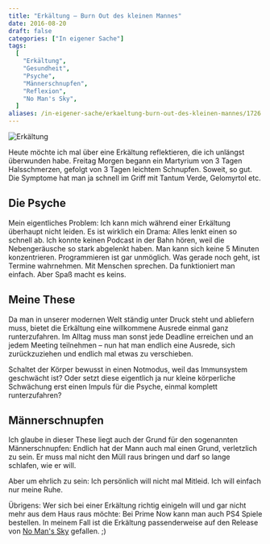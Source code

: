 ```yaml
---
title: "Erkältung – Burn Out des kleinen Mannes"
date: 2016-08-20
draft: false
categories: ["In eigener Sache"]
tags:
  [
    "Erkältung",
    "Gesundheit",
    "Psyche",
    "Männerschnupfen",
    "Reflexion",
    "No Man's Sky",
  ]
aliases: /in-eigener-sache/erkaeltung-burn-out-des-kleinen-mannes/1726
---
```


![Erkältung](/images/schnupfen-1024x538.jpg)

Heute möchte ich mal über eine Erkältung reflektieren, die ich unlängst überwunden habe. Freitag Morgen begann ein Martyrium von 3 Tagen Halsschmerzen, gefolgt von 3 Tagen leichtem Schnupfen. Soweit, so gut. Die Symptome hat man ja schnell im Griff mit Tantum Verde, Gelomyrtol etc.

## Die Psyche

Mein eigentliches Problem: Ich kann mich während einer Erkältung überhaupt nicht leiden. Es ist wirklich ein Drama:
Alles lenkt einen so schnell ab. Ich konnte keinen Podcast in der Bahn hören, weil die Nebengeräusche so stark abgelenkt haben.
Man kann sich keine 5 Minuten konzentrieren. Programmieren ist gar unmöglich.
Was gerade noch geht, ist Termine wahrnehmen. Mit Menschen sprechen. Da funktioniert man einfach. Aber Spaß macht es keins.

## Meine These

Da man in unserer modernen Welt ständig unter Druck steht und abliefern muss, bietet die Erkältung eine willkommene Ausrede einmal ganz runterzufahren. Im Alltag muss man sonst jede Deadline erreichen und an jedem Meeting teilnehmen – nun hat man endlich eine Ausrede, sich zurückzuziehen und endlich mal etwas zu verschieben.

Schaltet der Körper bewusst in einen Notmodus, weil das Immunsystem geschwächt ist? Oder setzt diese eigentlich ja nur kleine körperliche Schwächung erst einen Impuls für die Psyche, einmal komplett runterzufahren?

## Männerschnupfen

Ich glaube in dieser These liegt auch der Grund für den sogenannten Männerschnupfen: Endlich hat der Mann auch mal einen Grund, verletzlich zu sein. Er muss mal nicht den Müll raus bringen und darf so lange schlafen, wie er will.

Aber um ehrlich zu sein: Ich persönlich will nicht mal Mitleid. Ich will einfach nur meine Ruhe.

Übrigens: Wer sich bei einer Erkältung richtig einigeln will und gar nicht mehr aus dem Haus raus möchte: Bei Prime Now kann man auch PS4 Spiele bestellen. In meinem Fall ist die Erkältung passenderweise auf den Release von [No Man's Sky](http://amzn.to/2bPpD6c) gefallen. ;)

